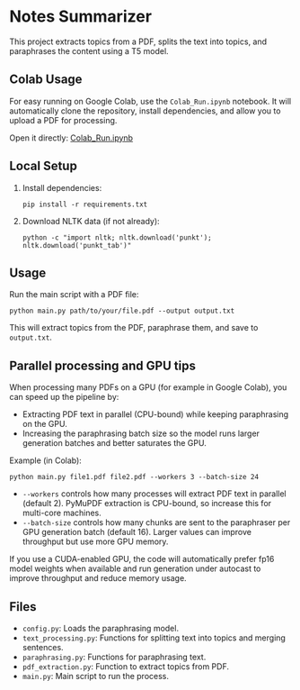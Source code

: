 # Notes Summarizer

This project extracts topics from a PDF, splits the text into topics, and paraphrases the content using a T5 model.

## Colab Usage

For easy running on Google Colab, use the `Colab_Run.ipynb` notebook. It will automatically clone the repository, install dependencies, and allow you to upload a PDF for processing.

Open it directly: [Colab_Run.ipynb](https://colab.research.google.com/github/LuckyBoy587/Notes-Summarizer/blob/master/Colab_Run.ipynb)

## Local Setup

1. Install dependencies:
   ```
   pip install -r requirements.txt
   ```

2. Download NLTK data (if not already):
   ```
   python -c "import nltk; nltk.download('punkt'); nltk.download('punkt_tab')"
   ```

## Usage

Run the main script with a PDF file:

```
python main.py path/to/your/file.pdf --output output.txt
```

This will extract topics from the PDF, paraphrase them, and save to `output.txt`.

Parallel processing and GPU tips
--------------------------------

When processing many PDFs on a GPU (for example in Google Colab), you can speed up the pipeline by:

- Extracting PDF text in parallel (CPU-bound) while keeping paraphrasing on the GPU.
- Increasing the paraphrasing batch size so the model runs larger generation batches and better saturates the GPU.

Example (in Colab):

```
python main.py file1.pdf file2.pdf --workers 3 --batch-size 24
```

- `--workers` controls how many processes will extract PDF text in parallel (default 2). PyMuPDF extraction is CPU-bound, so increase this for multi-core machines.
- `--batch-size` controls how many chunks are sent to the paraphraser per GPU generation batch (default 16). Larger values can improve throughput but use more GPU memory.

If you use a CUDA-enabled GPU, the code will automatically prefer fp16 model weights when available and run generation under autocast to improve throughput and reduce memory usage.

## Files

- `config.py`: Loads the paraphrasing model.
- `text_processing.py`: Functions for splitting text into topics and merging sentences.
- `paraphrasing.py`: Functions for paraphrasing text.
- `pdf_extraction.py`: Function to extract topics from PDF.
- `main.py`: Main script to run the process.